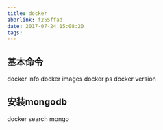 ```yaml
---
title: docker
abbrlink: f255ffad
date: 2017-07-24 15:08:20
tags:
---
```


## 基本命令

docker info
docker images
docker ps
docker version

## 安装mongodb
docker search mongo
